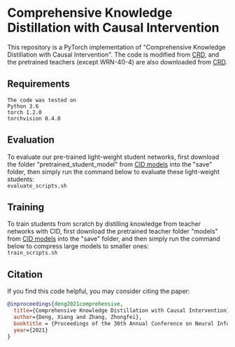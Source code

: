 # Comprehensive Knowledge Distillation with Causal Intervention

This repository is a PyTorch implementation of "Comprehensive Knowledge Distillation with Causal Intervention". The code is modified from [CRD], and the pretrained teachers (except WRN-40-4) are also downloaded from [CRD].

## Requirements

```
The code was tested on
Python 3.6
torch 1.2.0
torchvision 0.4.0
```

## Evaluation
To evaluate our pre-trained light-weight student networks, first download the folder "pretrained_student_model" from [CID models] into the "save" folder,  then simply run the command below to evaluate these light-weight students:\
`evaluate_scripts.sh`

## Training
To train students from scratch by distilling knowledge from teacher networks with CID, first download the pretrained teacher folder "models" from [CID models] into the "save" folder, and then simply run the command below to compress large models to smaller ones:\
`train_scripts.sh`

[CID models]: https://drive.google.com/drive/folders/1s-NwnDw3VXc_r87-XHEg1iM0KhxpXlbj?usp=sharing

[CRD]: https://github.com/HobbitLong/RepDistiller

## Citation
If you find this code helpful, you may consider citing the paper:
```bibtex
@inproceedings{deng2021comprehensive,
  title={Comprehensive Knowledge Distillation with Causal Intervention},
  author={Deng, Xiang and Zhang, Zhongfei},
  booktitle = {Proceedings of the 30th Annual Conference on Neural Information Processing Systems},
  year={2021}
}
```
